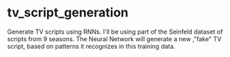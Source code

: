 # tv_script_generation
Generate TV scripts using RNNs. I'll be using part of the Seinfeld dataset of scripts from 9 seasons. The Neural Network will generate a new ,"fake" TV script, based on patterns it recognizes in this training data.
